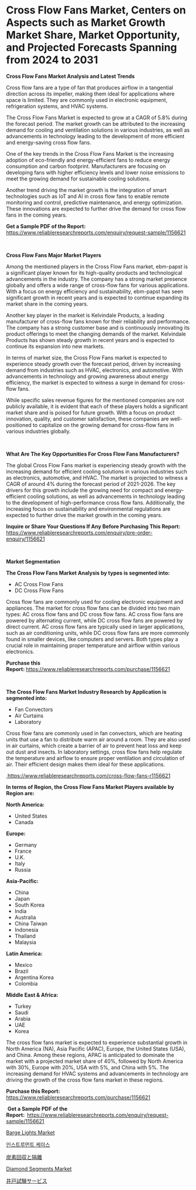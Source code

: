 <p><h1>Cross Flow Fans Market, Centers on Aspects such as Market Growth Market Share, Market Opportunity, and Projected Forecasts Spanning from 2024 to 2031</h1></p><p><strong>Cross Flow Fans Market Analysis and Latest Trends</strong></p>
<p><p>Cross flow fans are a type of fan that produces airflow in a tangential direction across its impeller, making them ideal for applications where space is limited. They are commonly used in electronic equipment, refrigeration systems, and HVAC systems.</p><p>The Cross Flow Fans Market is expected to grow at a CAGR of 5.8% during the forecast period. The market growth can be attributed to the increasing demand for cooling and ventilation solutions in various industries, as well as advancements in technology leading to the development of more efficient and energy-saving cross flow fans.</p><p>One of the key trends in the Cross Flow Fans Market is the increasing adoption of eco-friendly and energy-efficient fans to reduce energy consumption and carbon footprint. Manufacturers are focusing on developing fans with higher efficiency levels and lower noise emissions to meet the growing demand for sustainable cooling solutions.</p><p>Another trend driving the market growth is the integration of smart technologies such as IoT and AI in cross flow fans to enable remote monitoring and control, predictive maintenance, and energy optimization. These innovations are expected to further drive the demand for cross flow fans in the coming years.</p></p>
<p><strong>Get a Sample PDF of the Report:&nbsp;</strong> <a href="https://www.reliableresearchreports.com/enquiry/request-sample/1156621">https://www.reliableresearchreports.com/enquiry/request-sample/1156621</a></p>
<p>&nbsp;</p>
<p><strong>Cross Flow Fans Major Market Players</strong></p>
<p><p>Among the mentioned players in the Cross Flow Fans market, ebm-papst is a significant player known for its high-quality products and technological advancements in the industry. The company has a strong market presence globally and offers a wide range of cross-flow fans for various applications. With a focus on energy efficiency and sustainability, ebm-papst has seen significant growth in recent years and is expected to continue expanding its market share in the coming years.</p><p>Another key player in the market is Kelvindale Products, a leading manufacturer of cross-flow fans known for their reliability and performance. The company has a strong customer base and is continuously innovating its product offerings to meet the changing demands of the market. Kelvindale Products has shown steady growth in recent years and is expected to continue its expansion into new markets.</p><p>In terms of market size, the Cross Flow Fans market is expected to experience steady growth over the forecast period, driven by increasing demand from industries such as HVAC, electronics, and automotive. With advancements in technology and growing awareness about energy efficiency, the market is expected to witness a surge in demand for cross-flow fans.</p><p>While specific sales revenue figures for the mentioned companies are not publicly available, it is evident that each of these players holds a significant market share and is poised for future growth. With a focus on product innovation, quality, and customer satisfaction, these companies are well-positioned to capitalize on the growing demand for cross-flow fans in various industries globally.</p></p>
<p>&nbsp;</p>
<p><strong>What Are The Key Opportunities For Cross Flow Fans Manufacturers?</strong></p>
<p><p>The global Cross Flow Fans market is experiencing steady growth with the increasing demand for efficient cooling solutions in various industries such as electronics, automotive, and HVAC. The market is projected to witness a CAGR of around 4% during the forecast period of 2021-2026. The key drivers for this growth include the growing need for compact and energy-efficient cooling solutions, as well as advancements in technology leading to the development of high-performance cross flow fans. Additionally, the increasing focus on sustainability and environmental regulations are expected to further drive the market growth in the coming years.</p></p>
<p><strong>Inquire or Share Your Questions If Any Before Purchasing This Report:</strong> <a href="https://www.reliableresearchreports.com/enquiry/pre-order-enquiry/1156621">https://www.reliableresearchreports.com/enquiry/pre-order-enquiry/1156621</a></p>
<p>&nbsp;</p>
<p><strong>Market Segmentation</strong></p>
<p><strong>The Cross Flow Fans Market Analysis by types is segmented into:</strong></p>
<p><ul><li>AC Cross Flow Fans</li><li>DC Cross Flow Fans</li></ul></p>
<p><p>Cross flow fans are commonly used for cooling electronic equipment and appliances. The market for cross flow fans can be divided into two main types: AC cross flow fans and DC cross flow fans. AC cross flow fans are powered by alternating current, while DC cross flow fans are powered by direct current. AC cross flow fans are typically used in larger applications, such as air conditioning units, while DC cross flow fans are more commonly found in smaller devices, like computers and servers. Both types play a crucial role in maintaining proper temperature and airflow within various electronics.</p></p>
<p><strong>Purchase this Report:&nbsp;</strong><a href="https://www.reliableresearchreports.com/purchase/1156621">https://www.reliableresearchreports.com/purchase/1156621</a></p>
<p>&nbsp;</p>
<p><strong>The Cross Flow Fans Market Industry Research by Application is segmented into:</strong></p>
<p><ul><li>Fan Convectors</li><li>Air Curtains</li><li>Laboratory</li></ul></p>
<p><p>Cross flow fans are commonly used in fan convectors, which are heating units that use a fan to distribute warm air around a room. They are also used in air curtains, which create a barrier of air to prevent heat loss and keep out dust and insects. In laboratory settings, cross flow fans help regulate the temperature and airflow to ensure proper ventilation and circulation of air. Their efficient design makes them ideal for these applications.</p></p>
<p><a href="https://www.reliableresearchreports.com/cross-flow-fans-r1156621">&nbsp;https://www.reliableresearchreports.com/cross-flow-fans-r1156621</a></p>
<p><strong>In terms of Region, the Cross Flow Fans Market Players available by Region are:</strong></p>
<p>
    <p> <strong> North America: </strong>
        <ul>
            <li>United States</li>
            <li>Canada</li>
        </ul>
        </p> 
    <p> <strong> Europe: </strong>
        <ul>
            <li>Germany</li>
            <li>France</li>
            <li>U.K.</li>
            <li>Italy</li>
            <li>Russia</li>
        </ul>
        </p> 
    <p> <strong> Asia-Pacific: </strong>
        <ul>
            <li>China</li>
            <li>Japan</li>
            <li>South Korea</li>
            <li>India</li>
            <li>Australia</li>
            <li>China Taiwan</li>
            <li>Indonesia</li>
            <li>Thailand</li>
            <li>Malaysia</li>
        </ul>
        </p> 
    <p> <strong> Latin America: </strong>
        <ul>
            <li>Mexico</li>
            <li>Brazil</li>
            <li>Argentina Korea</li>
            <li>Colombia</li>
        </ul>
        </p> 
    <p> <strong> Middle East & Africa: </strong>
        <ul>
            <li>Turkey</li>
            <li>Saudi</li>
            <li>Arabia</li>
            <li>UAE</li>
            <li>Korea</li>
        </ul>
    </p>
    </p>
<p><p>The cross flow fans market is expected to experience substantial growth in North America (NA), Asia Pacific (APAC), Europe, the United States (USA), and China. Among these regions, APAC is anticipated to dominate the market with a projected market share of 40%, followed by North America with 30%, Europe with 20%, USA with 5%, and China with 5%. The increasing demand for HVAC systems and advancements in technology are driving the growth of the cross flow fans market in these regions.</p></p>
<p><strong>Purchase this Report: </strong><a href="https://www.reliableresearchreports.com/purchase/1156621">https://www.reliableresearchreports.com/purchase/1156621</a></p>
<p>&nbsp;<strong>Get a Sample PDF of the Report:&nbsp;&nbsp;</strong><a href="https://www.reliableresearchreports.com/enquiry/request-sample/1156621">https://www.reliableresearchreports.com/enquiry/request-sample/1156621</a></p>
<p><strong></strong></p>
<p><p><a href="https://www.linkedin.com/pulse/barge-lights-market-research-report-its-history-forecast-pgqyf?trackingId=F2Mz7CCAyzA5rjIDrLhAJQ%3D%3D">Barge Lights Market</a></p><p><a href="https://github.com/darrellockm3ytan895656/Market-Research-Report-List-1/blob/main/799777032350.md">인스트루먼트 케이스</a></p><p><a href="https://github.com/charm854/Market-Research-Report-List-1/blob/main/508900135210.md">炭素回収と隔離</a></p><p><a href="https://github.com/bobicer/Market-Research-Report-List-3/blob/main/diamond-segments-market.md">Diamond Segments Market</a></p><p><a href="https://github.com/LeanneBruen2023/Market-Research-Report-List-1/blob/main/916363835209.md">井戸試験サービス</a></p></p>